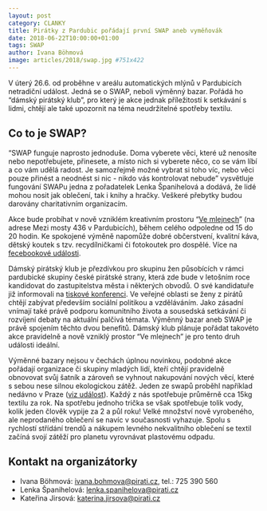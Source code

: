 ```yaml
---
layout: post
category: CLANKY
title: Pirátky z Pardubic pořádají první SWAP aneb vyměňovák
date: 2018-06-22T10:00:00+01:00
tags: SWAP
author: Ivana Böhmová
image: articles/2018/swap.jpg #751x422
---
```


V úterý 26.6. od proběhne v areálu automatických mlýnů v Pardubicích netradiční událost.
Jedná se o SWAP, neboli výměnný bazar. Pořádá ho “dámský pirátský klub”, pro který je
akce jednak příležitostí k setkávání s lidmi, chtějí ale také upozornit na téma 
neudržitelné spotřeby textilu.

## Co to je SWAP?
“SWAP funguje naprosto jednoduše. Doma vyberete věci, které už nenosíte nebo nepotřebujete,
přinesete, a místo nich si vyberete něco, co se vám líbí a co vám udělá radost. Je samozřejmě
možné vybrat si toho víc, nebo věci pouze přinést a neodnést si nic - nikdo vás kontrolovat nebude”
vysvětluje fungování SWAPu jedna z pořadatelek Lenka Španihelová a dodává, že lidé mohou nosit
jak oblečení, tak i knihy a hračky. Veškeré přebytky budou darovány charitativním organizacím. 

Akce bude probíhat v nově vzniklém kreativním prostoru “[Ve mlejnech][1]” (na adrese Mezi mosty 436 v Pardubicích),
během celého odpoledne od 15 do 20 hodin. Ke spokojené výměně napomůže dobré občerstvení, kvalitní káva,
dětský koutek s tzv. recydílničkami či fotokoutek pro dospělé. Více na [fecebookové události][2].

Dámský pirátský klub je přezdívkou pro skupinu žen působících v rámci pardubické skupiny české
pirátské strany, která zde bude v letošním roce kandidovat do zastupitelstva města i některých obvodů.
O své kandidatuře již informovali na [tiskové konferenci][3]. Ve veřejné oblasti se ženy z pirátů chtějí zabývat
především sociální politikou a vzděláváním. Jako zásadní vnímají také právě podporu komunitního života a
sousedská setkávání či rozvíjení debaty na aktuální palčivá témata. Výměnný bazar aneb SWAP je právě
spojením těchto dvou benefitů. Dámský klub plánuje pořádat takovéto akce pravidelně a nově vzniklý
prostor “Ve mlejnech” je pro tento druh události ideální. 

Výměnné bazary nejsou v čechách úplnou novinkou, podobné akce pořádají organizace či  skupiny mladých
lidí, kteří chtějí pravidelně obnovovat svůj šatník a zároveň se vyhnout nakupování nových věcí, které
s sebou nese silnou ekologickou zátěž. Jeden ze swapů proběhl například nedávno v Praze ([viz událost][4]).
Každý z nás spotřebuje průměrně cca 15kg textilu za rok. Na spotřebu jednoho trička se však spotřebuje
tolik vody, kolik jeden člověk vypije za 2 a půl roku! Velké množství nově vyrobeného, ale neprodaného
oblečení se navíc v současnosti vyhazuje. Spolu s rychlostí střídání trendů a nákupem levného nekvalitního
oblečení se textil začíná svojí zátěží pro planetu vyrovnávat plastovému odpadu.

## Kontakt na organizátorky

* Ivana Böhmová: ivana.bohmova@pirati.cz, tel.: 725 390 560
* Lenka Španihelová: lenka.spanihelova@pirati.cz
* Kateřina Jirsová: katerina.jirsova@pirati.cz


[1]: https://www.facebook.com/vemlejnech/
[2]: https://www.facebook.com/events/212716659341731/
[3]: https://www.facebook.com/339242666586738/videos/376248149552856/
[4]: https://www.facebook.com/events/973154686224433/

